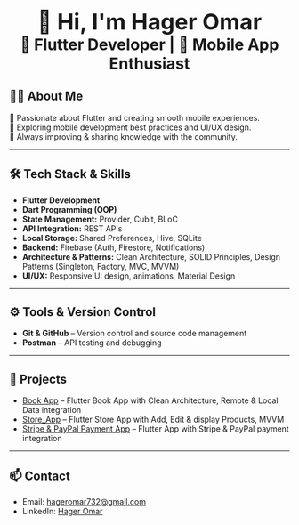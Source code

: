 <p align="center">
  <b><span style="font-size:40px;">👋 Hi, I'm Hager Omar</span></b><br>
  <b><span style="font-size:28px;">🚀 Flutter Developer | 📱 Mobile App Enthusiast</span></b>
</p>


## 👨‍💻 About Me
💙 Passionate about Flutter and creating smooth mobile experiences.  
📱 Exploring mobile development best practices and UI/UX design.  
🌱 Always improving & sharing knowledge with the community.  

---

## 🛠 Tech Stack & Skills
- **Flutter Development**  
- **Dart Programming (OOP)**  
- **State Management:** Provider, Cubit, BLoC  
- **API Integration:** REST APIs  
- **Local Storage:** Shared Preferences, Hive, SQLite  
- **Backend:** Firebase (Auth, Firestore, Notifications)  
- **Architecture & Patterns:** Clean Architecture, SOLID Principles, Design Patterns (Singleton, Factory, MVC, MVVM)  
- **UI/UX:** Responsive UI design, animations, Material Design

---

## ⚙️ Tools & Version Control
- **Git & GitHub** – Version control and source code management  
- **Postman** – API testing and debugging

---

## 📂 Projects
- [Book App](https://github.com/hageromar00/Bookly_app) – Flutter Book App with Clean Architecture, Remote & Local Data integration  
- [Store_App](https://github.com/hageromar00/Store_Application) – Flutter Store App with Add, Edit & display Products, MVVM  
- [Stripe & PayPal Payment App](https://github.com/hageromar00/stripe_payment) – Flutter App with Stripe & PayPal payment integration

---

## 📫 Contact
- Email: hageromar732@gmail.com  
- LinkedIn: [Hager Omar](https://www.linkedin.com/in/hager-omar-586807364/)
